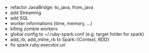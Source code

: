 - refactor JavaBridge: to_java, from_java
- add Streaming
- add SQL
- worker informations (time, memory, ...)
- killing zombie workers
- global config to ~/.ruby-spark.conf (e.g. target folder for spark)
- add_rb, add_inline_rb to Spark::{Context, RDD}
- fix spark.ruby.executor.uri
